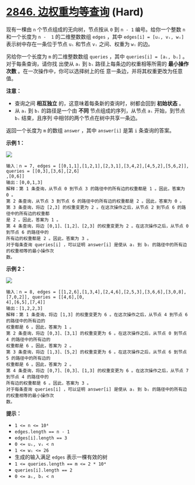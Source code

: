 # [2846. 边权重均等查询][link] (Hard)

[link]: https://leetcode.cn/problems/minimum-edge-weight-equilibrium-queries-in-a-tree/

现有一棵由 `n` 个节点组成的无向树，节点按从 `0` 到 `n - 1` 编号。给你一个整数 `n` 和一个长度为 `n - 
1` 的二维整数数组 `edges` ，其中 `edges[i] = [uᵢ, vᵢ, wᵢ]` 表示树中存在一条位于节点 `uᵢ` 和节点 `vᵢ`
之间、权重为 `wᵢ` 的边。

另给你一个长度为 `m` 的二维整数数组 `queries` ，其中 `queries[i] = [aᵢ, bᵢ]` 。对于每条查询，请你找
出使从 `aᵢ` 到 `bᵢ` 路径上每条边的权重相等所需的 **最小操作次数** 。在一次操作中，你可以选择树上的任
意一条边，并将其权重更改为任意值。

**注意：**

- 查询之间 **相互独立** 的，这意味着每条新的查询时，树都会回到 **初始状态** 。
- 从 `aᵢ` 到 `bᵢ` 的路径是一个由 **不同** 节点组成的序列，从节点 `aᵢ` 开始，到节点 `bᵢ` 结束，且序列
中相邻的两个节点在树中共享一条边。

返回一个长度为 `m` 的数组 `answer` ，其中 `answer[i]` 是第 `i` 条查询的答案。

**示例 1：**

![](https://assets.leetcode.com/uploads/2023/08/11/graph-6-1.png)

```
输入：n = 7, edges = [[0,1,1],[1,2,1],[2,3,1],[3,4,2],[4,5,2],[5,6,2]], queries = [[0,3],[3,6],[2,6]
,[0,6]]
输出：[0,0,1,3]
解释：第 1 条查询，从节点 0 到节点 3 的路径中的所有边的权重都是 1 。因此，答案为 0 。
第 2 条查询，从节点 3 到节点 6 的路径中的所有边的权重都是 2 。因此，答案为 0 。
第 3 条查询，将边 [2,3] 的权重变更为 2 。在这次操作之后，从节点 2 到节点 6 的路径中的所有边的权重都
是 2 。因此，答案为 1 。
第 4 条查询，将边 [0,1]、[1,2]、[2,3] 的权重变更为 2 。在这次操作之后，从节点 0 到节点 6 的路径中的
所有边的权重都是 2 。因此，答案为 3 。
对于每条查询 queries[i] ，可以证明 answer[i] 是使从 aᵢ 到 bᵢ 的路径中的所有边的权重相等的最小操作次
数。

```

**示例 2：**

![](https://assets.leetcode.com/uploads/2023/08/11/graph-9-1.png)

```
输入：n = 8, edges = [[1,2,6],[1,3,4],[2,4,6],[2,5,3],[3,6,6],[3,0,8],[7,0,2]], queries = [[4,6],[0,
4],[6,5],[7,4]]
输出：[1,2,2,3]
解释：第 1 条查询，将边 [1,3] 的权重变更为 6 。在这次操作之后，从节点 4 到节点 6 的路径中的所有边的
权重都是 6 。因此，答案为 1 。
第 2 条查询，将边 [0,3]、[3,1] 的权重变更为 6 。在这次操作之后，从节点 0 到节点 4 的路径中的所有边的
权重都是 6 。因此，答案为 2 。
第 3 条查询，将边 [1,3]、[5,2] 的权重变更为 6 。在这次操作之后，从节点 6 到节点 5 的路径中的所有边的
权重都是 6 。因此，答案为 2 。
第 4 条查询，将边 [0,7]、[0,3]、[1,3] 的权重变更为 6 。在这次操作之后，从节点 7 到节点 4 的路径中的
所有边的权重都是 6 。因此，答案为 3 。
对于每条查询 queries[i] ，可以证明 answer[i] 是使从 aᵢ 到 bᵢ 的路径中的所有边的权重相等的最小操作次
数。

```

**提示：**

- `1 <= n <= 10⁴`
- `edges.length == n - 1`
- `edges[i].length == 3`
- `0 <= uᵢ, vᵢ < n`
- `1 <= wᵢ <= 26`
- 生成的输入满足 `edges` 表示一棵有效的树
- `1 <= queries.length == m <= 2 * 10⁴`
- `queries[i].length == 2`
- `0 <= aᵢ, bᵢ < n`
